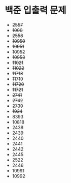 # 백준 입출력 문제
- ~~2557~~
- ~~1000~~
- ~~2558~~
- ~~10950~~
- ~~10951~~
- ~~10952~~
- ~~10953~~
- ~~11021~~
- ~~11022~~
- ~~11718~~
- ~~11719~~
- ~~11720~~
- ~~11721~~
- ~~2741~~
- ~~2742~~
- ~~2739~~
- ~~1924~~
- 8393
- 10818
- 2438
- 2439
- 2440
- 2441
- 2442
- 2445
- 2522
- 2446
- 10991
- 10992

